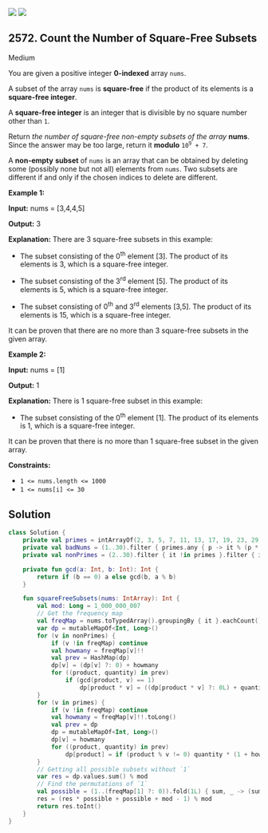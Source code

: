 [![](https://img.shields.io/github/stars/javadev/LeetCode-in-Kotlin?label=Stars&style=flat-square)](https://github.com/javadev/LeetCode-in-Kotlin)
[![](https://img.shields.io/github/forks/javadev/LeetCode-in-Kotlin?label=Fork%20me%20on%20GitHub%20&style=flat-square)](https://github.com/javadev/LeetCode-in-Kotlin/fork)

## 2572\. Count the Number of Square-Free Subsets

Medium

You are given a positive integer **0-indexed** array `nums`.

A subset of the array `nums` is **square-free** if the product of its elements is a **square-free integer**.

A **square-free integer** is an integer that is divisible by no square number other than `1`.

Return _the number of square-free non-empty subsets of the array_ **nums**. Since the answer may be too large, return it **modulo** <code>10<sup>9</sup> + 7</code>.

A **non-empty** **subset** of `nums` is an array that can be obtained by deleting some (possibly none but not all) elements from `nums`. Two subsets are different if and only if the chosen indices to delete are different.

**Example 1:**

**Input:** nums = [3,4,4,5]

**Output:** 3

**Explanation:** There are 3 square-free subsets in this example: 

- The subset consisting of the 0<sup>th</sup> element [3]. The product of its elements is 3, which is a square-free integer.

- The subset consisting of the 3<sup>rd</sup> element [5]. The product of its elements is 5, which is a square-free integer. 

- The subset consisting of 0<sup>th</sup> and 3<sup>rd</sup> elements [3,5]. The product of its elements is 15, which is a square-free integer. 

It can be proven that there are no more than 3 square-free subsets in the given array.

**Example 2:**

**Input:** nums = [1]

**Output:** 1

**Explanation:** There is 1 square-free subset in this example: 

- The subset consisting of the 0<sup>th</sup> element [1]. The product of its elements is 1, which is a square-free integer. 

It can be proven that there is no more than 1 square-free subset in the given array.

**Constraints:**

*   `1 <= nums.length <= 1000`
*   `1 <= nums[i] <= 30`

## Solution

```kotlin
class Solution {
    private val primes = intArrayOf(2, 3, 5, 7, 11, 13, 17, 19, 23, 29)
    private val badNums = (1..30).filter { primes.any { p -> it % (p * p) == 0 } }.toSet()
    private val nonPrimes = (2..30).filter { it !in primes }.filter { it !in badNums }.toList()

    private fun gcd(a: Int, b: Int): Int {
        return if (b == 0) a else gcd(b, a % b)
    }

    fun squareFreeSubsets(nums: IntArray): Int {
        val mod: Long = 1_000_000_007
        // Get the frequency map
        val freqMap = nums.toTypedArray().groupingBy { it }.eachCount()
        var dp = mutableMapOf<Int, Long>()
        for (v in nonPrimes) {
            if (v !in freqMap) continue
            val howmany = freqMap[v]!!
            val prev = HashMap(dp)
            dp[v] = (dp[v] ?: 0) + howmany
            for ((product, quantity) in prev)
                if (gcd(product, v) == 1)
                    dp[product * v] = ((dp[product * v] ?: 0L) + quantity * howmany.toLong()) % mod
        }
        for (v in primes) {
            if (v !in freqMap) continue
            val howmany = freqMap[v]!!.toLong()
            val prev = dp
            dp = mutableMapOf<Int, Long>()
            dp[v] = howmany
            for ((product, quantity) in prev)
                dp[product] = if (product % v != 0) quantity * (1 + howmany) else quantity
        }
        // Getting all possible subsets without `1`
        var res = dp.values.sum() % mod
        // Find the permutations of `1`
        val possible = (1..(freqMap[1] ?: 0)).fold(1L) { sum, _ -> (sum shl 1) % mod }
        res = (res * possible + possible + mod - 1) % mod
        return res.toInt()
    }
}
```